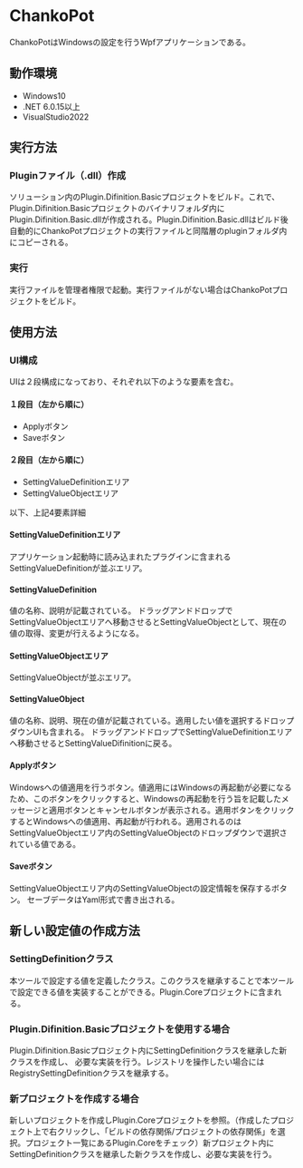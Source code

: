 # ChankoPot #

ChankoPotはWindowsの設定を行うWpfアプリケーションである。

## 動作環境

* Windows10
* .NET 6.0.15以上
* VisualStudio2022

## 実行方法

### Pluginファイル（.dll）作成

ソリューション内のPlugin.Difinition.Basicプロジェクトをビルド。これで、Plugin.Difinition.Basicプロジェクトのバイナリフォルダ内にPlugin.Difinition.Basic.dllが作成される。Plugin.Difinition.Basic.dllはビルド後自動的にChankoPotプロジェクトの実行ファイルと同階層のpluginフォルダ内にコピーされる。

### 実行

実行ファイルを管理者権限で起動。実行ファイルがない場合はChankoPotプロジェクトをビルド。

## 使用方法

### UI構成

UIは２段構成になっており、それぞれ以下のような要素を含む。

#### １段目（左から順に）
* Applyボタン
* Saveボタン

#### ２段目（左から順に）
* SettingValueDefinitionエリア
* SettingValueObjectエリア

以下、上記4要素詳細

#### SettingValueDefinitionエリア
アプリケーション起動時に読み込まれたプラグインに含まれるSettingValueDefinitionが並ぶエリア。
#### SettingValueDefinition
値の名称、説明が記載されている。
ドラッグアンドドロップでSettingValueObjectエリアへ移動させるとSettingValueObjectとして、現在の値の取得、変更が行えるようになる。

#### SettingValueObjectエリア
SettingValueObjectが並ぶエリア。
#### SettingValueObject
値の名称、説明、現在の値が記載されている。適用したい値を選択するドロップダウンUIも含まれる。
ドラッグアンドドロップでSettingValueDefinitionエリアへ移動させるとSettingValueDifinitionに戻る。

#### Applyボタン
Windowsへの値適用を行うボタン。値適用にはWindowsの再起動が必要になるため、このボタンをクリックすると、Windowsの再起動を行う旨を記載したメッセージと適用ボタンとキャンセルボタンが表示される。適用ボタンをクリックするとWindowsへの値適用、再起動が行われる。適用されるのはSettingValueObjectエリア内のSettingValueObjectのドロップダウンで選択されている値である。

#### Saveボタン
SettingValueObjectエリア内のSettingValueObjectの設定情報を保存するボタン。
セーブデータはYaml形式で書き出される。

## 新しい設定値の作成方法

### SettingDefinitionクラス

本ツールで設定する値を定義したクラス。このクラスを継承することで本ツールで設定できる値を実装することができる。Plugin.Coreプロジェクトに含まれる。

### Plugin.Difinition.Basicプロジェクトを使用する場合

Plugin.Difinition.Basicプロジェクト内にSettingDefinitionクラスを継承した新クラスを作成し、
必要な実装を行う。レジストリを操作したい場合にはRegistrySettingDefinitionクラスを継承する。

### 新プロジェクトを作成する場合

新しいプロジェクトを作成しPlugin.Coreプロジェクトを参照。（作成したプロジェクト上で右クリックし、「ビルドの依存関係/プロジェクトの依存関係」を選択。プロジェクト一覧にあるPlugin.Coreをチェック）新プロジェクト内にSettingDefinitionクラスを継承した新クラスを作成し、必要な実装を行う。
